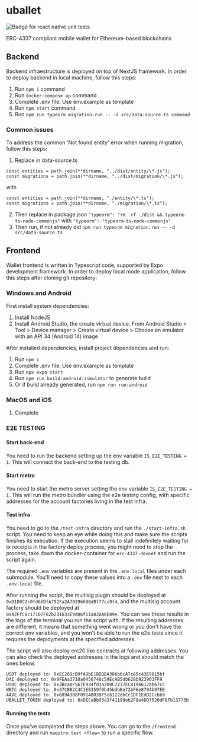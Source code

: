 # uballet

![Badge for react native unit tests](https://github.com/MarkoVrljicak/uballet/actions/workflows/unit-test.yml/badge.svg)

ERC-4337 compliant mobile wallet for Ethereum-based blockchains

## Backend

Backend infraestructure is deployed on top of NextJS framework. In order to deploy backend in local machine, follow this steps:

1. Run `npm i` command
2. Run `docker-compose up` command
3. Complete .env file. Use env.example as template
4. Run `npm start` command
5. Run `npm run typeorm migration:run -- -d src/data-source.ts command`

### Common issues

To address the common 'Not found entity' error when running migration, follow this steps:

1. Replace in data-source.ts

```
const entities = path.join(**dirname, "../dist/entity/\*.js");
const migrations = path.join(**dirname, "../dist/migration/\*.js");
```

with

```
const entities = path.join(**dirname, "./entity/\*.ts");
const migrations = path.join(**dirname, "./migration/\*.ts");
```

2. Then replace in package.json `"typeorm": "rm -rf ./dist && typeorm-ts-node-commonjs"` with `"typeorm": "typeorm-ts-node-commonjs"`
3. Then run, if not already did `npm run typeorm migration:run -- -d src/data-source.ts`

## Frontend

Wallet frontend is written in Typescript code, supported by Expo development framework. In order to deploy local mode application, follow this steps after cloning git repository:

### Windows and Android

First install system dependencies:

1. Install NodeJS
2. Install Android Studio, the create virtual device. From Android Studio > Tool > Device manager > Create virtual device > Choose an emulator with an API 34 (Android 14) image

After installed dependencies, install project dependencies and run:

1. Run `npm i`
2. Complete .env file. Use env.example as template
3. Run `npx expo start`
4. Run `npm run build:android:simulator` to generate build
5. Or if build already generated, run `npm run run:android`

### MacOS and iOS

1. Complete


### E2E TESTING

#### Start back-end

You need to run the backend setting up the env variable `IS_E2E_TESTING = 1`. This will connect the back-end to the testing db.

#### Start metro

You need to start the metro server setting the env variable `IS_E2E_TESTING = 1`. This will run the metro bundler using the
e2e testing config, with specific addresses for the account factories living in the test infra.

#### Test infra

You need to go to the `/test-infra` directory and run the `./start-infra.sh` script. You need to keep an eye while doing this and make sure the scripts finishes its execution. If the execution seems to stall indefinitely waiting for tx receipts in the factory deploy process, you might need to stop the process, take down the docker-container for `erc-4337-devnet` and run the script again.

The required `.env` variables are present in the `.env.local` files under each submodule. You'll need to copy these values into a `.env` file next to each `.env.local` file.

After running the script, the multisig plugin should be deployed at `0xD1D8C2c0fd66DfA792Fa2A70296690dBf77cc8f4`, and the multisig account factory should be deployed at `0x42FfC8c171D7F62b231633E9d06f11a83aA6E09e`. You can see these results in the logs of the terminal you run the script with. If the resulting addresses are different, it means that something went wrong or you don't have the correct env variables, and you won't be able to run the e2e tests since it requires the deployments at the specified addresses.

The script will also deploy erc20 like contracts at following addresses. You can also check the deployed addresses in the logs and should match the ones below.

```
USDT deployed to: 0xEC269cB9fA9bE1BDDBA386b6cA7c85c43E9815bf
DAI deployed to: 0x9FEAa3710a0456740c59EcAB5db628b923903FF9
USDC deployed to: 0x3Bca8F567E934fd3a2D0C7237EC8196612ab67cc
WBTC deployed to: 0x37CBB2C4C1E8359f0b45bdbBe72bF6e8704b97EE
AAVE deployed to: 0x689A308F09148039F5c6122dbCc1DF1EdD2Ccbb9
UBALLET_TOKEN deployed to: 0xDECeBb93a3f41199eb2F8e4DD7520dF8Fb13773b
```

#### Running the tests

Once you've completed the steps above. You can go to the `/frontend` directory and run `maestro test <flow>` to run a specific flow.